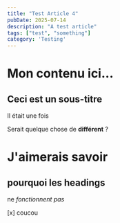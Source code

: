 ```yaml
---
title: "Test Article 4"
pubDate: 2025-07-14
description: "A test article"
tags: ["test", "something"]
category: 'Testing'
---
```


# Mon contenu ici...

## Ceci est un sous-titre

Il était une fois

Serait quelque chose de **différent** ?

# J'aimerais savoir

## pourquoi les headings

ne *fonctionnent pas*

[x] coucou